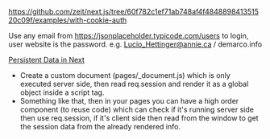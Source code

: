 https://github.com/zeit/next.js/tree/60f782c1ef71ab748af4f484889841351520c09f/examples/with-cookie-auth

Use any email from https://jsonplaceholder.typicode.com/users to login, user website is the password. e.g. Lucio_Hettinger@annie.ca / demarco.info

[Persistent Data in Next](https://github.com/zeit/next.js/issues/2252#issuecomment-353992669)

- Create a custom document (pages/\_document.js) which is only executed server side, then read req.session and render it as a global object inside a script tag.
- Something like that, then in your pages you can have a high order component (to reuse code) which can check if it's running server side then use req.session, if it's client side then read from the window to get the session data from the already rendered info.
